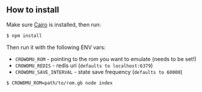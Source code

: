 
## How to install

Make sure [Cairo](https://github.com/Automattic/node-canvas/wiki) is installed, then run:

```bash
$ npm install
```

Then run it with the following ENV vars:

- `CROWDMU_ROM` - pointing to the rom you want to emulate (needs to be set!)
- `CROWDMU_REDIS` - redis uri (`defaults to localhost:6379`)
- `CROWDMU_SAVE_INTERVAL` - state save frequency (`defaults to 60000`)

```
$ CROWDMU_ROM=path/to/rom.gb node index
```